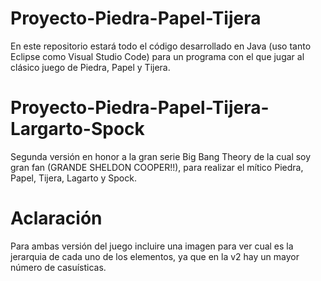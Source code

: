 # Proyecto-Piedra-Papel-Tijera
En este repositorio estará todo el código desarrollado en Java (uso tanto Eclipse como Visual Studio Code) para un programa con el que jugar al clásico juego de Piedra, Papel y Tijera.

# Proyecto-Piedra-Papel-Tijera-Largarto-Spock 
Segunda versión en honor a la gran serie Big Bang Theory de la cual soy gran fan (GRANDE SHELDON COOPER!!), para realizar el mítico Piedra, Papel, Tijera, Lagarto y Spock.

# Aclaración
Para ambas versión del juego incluire una imagen para ver cual es la jerarquia de cada uno de los elementos, ya que en la v2 hay un mayor número de casuísticas.
